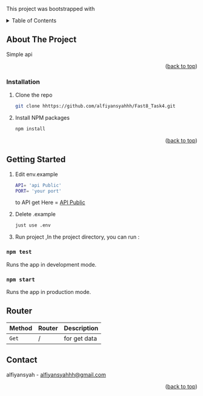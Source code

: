 
This project was bootstrapped with

<!-- TABLE OF CONTENTS -->

<details>
  <summary>Table of Contents</summary>
  <ol>
    <li>
      <a href="#about-the-project">About The Project</a>
      <ul>
        <li><a href="#screenshoot">Screen Shoot</a></li>
      </ul>
    </li>
    <li>
      <a href="#getting-started">Getting Started</a>
      <ul>
        <li><a href="#installation">Installation</a></li>
      </ul>
    </li>
  </ol>
</details>

<!-- ABOUT THE PROJECT -->
## About The Project

Simple api

<p align="right">(<a href="#top">back to top</a>)</p>


### Installation

1. Clone the repo
   ```sh
   git clone hhttps://github.com/alfiyansyahhh/Fast8_Task4.git
   ```
2. Install NPM packages
   ```sh
   npm install
   ```

<p align="right">(<a href="#top">back to top</a>)</p>



<!-- GETTING STARTED -->
## Getting Started

1. Edit env.example
 
   ```sh
   API= 'api Public'
   PORT= 'your port'
   ```
    to API get Here = [API Public](https://gist.githubusercontent.com/herysepty/ba286b815417363bfbcc472a5197edd0/raw/aed8ce8f5154208f9fe7f7b04195e05de5f81fda/coutries.json)
  
  
2. Delete .example
   ```sh 
   just use .env 
   ```
3. Run project ,In the project directory, you can run :

### `npm test`

Runs the app in development mode.

### `npm start`

Runs the app in production mode.


## Router

| Method | Router | Description 
| --- | --- | --- |
| `Get` | / | for get data |



<!-- CONTACT -->
## Contact

alfiyansyah - alfiyansyahhh@gmail.com

<p align="right">(<a href="#top">back to top</a>)</p>
